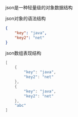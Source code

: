 json是一种轻量级的对象数据结构

json对象的语法结构 

```json
{
    "key": "java", 
    "key2": "net"
}
```

json数组表现结构
```java
[
    {
        "key": "java",
        "key2": "net"
    }, 
    {
        "key": "java", 
        "key2": "net"
    }, 
    "abc"
]
```
